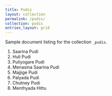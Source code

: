```yaml
---
title: Pudis
layout: collection
permalink: /pudis/
collection: pudis
entries_layout: grid
---
```


Sample document listing for the collection `_pudis`.

1. Saarina Pudi
2. Huli Pudi
3. Puliyogare Pudi
4. Menasina Saarina Pudi
5. Majjige Pudi
6. Palyada Pudi
7. Chutney Pudi
8. Menthyada Hittu

